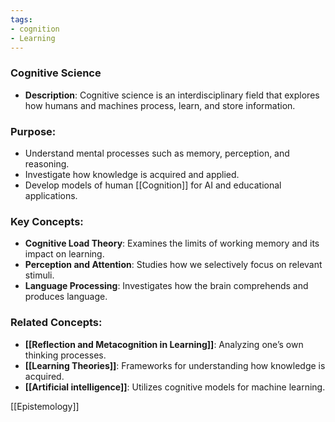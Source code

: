 ```yaml
---
tags:
- cognition
- Learning
---
```


### **Cognitive Science**

- **Description**: Cognitive science is an interdisciplinary field that explores how humans and machines process, learn, and store information.

### **Purpose**:

- Understand mental processes such as memory, perception, and reasoning.
- Investigate how knowledge is acquired and applied.
- Develop models of human [[Cognition]] for AI and educational applications.

### **Key Concepts**:

- **Cognitive Load Theory**: Examines the limits of working memory and its impact on learning.
- **Perception and Attention**: Studies how we selectively focus on relevant stimuli.
- **Language Processing**: Investigates how the brain comprehends and produces language.

### **Related Concepts**:

- **[[Reflection and Metacognition in Learning]]**: Analyzing one’s own thinking processes.
- **[[Learning Theories]]**: Frameworks for understanding how knowledge is acquired.
- **[[Artificial intelligence]]**: Utilizes cognitive models for machine learning.

[[Epistemology]]